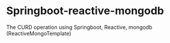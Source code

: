 # Springboot-reactive-mongodb
The CURD operation using Springboot, Reactive, mongodb (ReactiveMongoTemplate)
